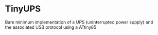 # TinyUPS
Bare minimum implementation of a UPS (uninterrupted power supply) and the associated USB protocol using a ATtiny85
